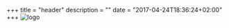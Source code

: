 +++
title = "header"
description = ""
date = "2017-04-24T18:36:24+02:00"
+++
![logo](https://docs.opramachine.com/opramachinelogo-documentation-white.png)
